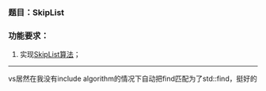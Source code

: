 ### 题目：SkipList

### 功能要求：

1. 实现[SkipList算法](https://zhuanlan.zhihu.com/p/33674267)；

----

vs居然在我没有include algorithm的情况下自动把find匹配为了std::find，挺好的
